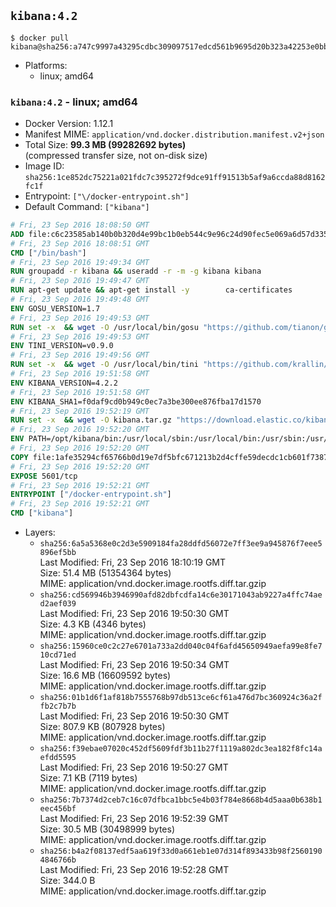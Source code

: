 ## `kibana:4.2`

```console
$ docker pull kibana@sha256:a747c9997a43295cdbc309097517edcd561b9695d20b323a42253e0bbe62d343
```

-	Platforms:
	-	linux; amd64

### `kibana:4.2` - linux; amd64

-	Docker Version: 1.12.1
-	Manifest MIME: `application/vnd.docker.distribution.manifest.v2+json`
-	Total Size: **99.3 MB (99282692 bytes)**  
	(compressed transfer size, not on-disk size)
-	Image ID: `sha256:1ce852dc75221a021fdc7c395272f9dce91ff91513b5af9a6ccda88d8162fc1f`
-	Entrypoint: `["\/docker-entrypoint.sh"]`
-	Default Command: `["kibana"]`

```dockerfile
# Fri, 23 Sep 2016 18:08:50 GMT
ADD file:c6c23585ab140b0b320d4e99bc1b0eb544c9e96c24d90fec5e069a6d57d335ca in / 
# Fri, 23 Sep 2016 18:08:51 GMT
CMD ["/bin/bash"]
# Fri, 23 Sep 2016 19:49:34 GMT
RUN groupadd -r kibana && useradd -r -m -g kibana kibana
# Fri, 23 Sep 2016 19:49:47 GMT
RUN apt-get update && apt-get install -y 		ca-certificates 		wget 	--no-install-recommends && rm -rf /var/lib/apt/lists/*
# Fri, 23 Sep 2016 19:49:48 GMT
ENV GOSU_VERSION=1.7
# Fri, 23 Sep 2016 19:49:53 GMT
RUN set -x 	&& wget -O /usr/local/bin/gosu "https://github.com/tianon/gosu/releases/download/$GOSU_VERSION/gosu-$(dpkg --print-architecture)" 	&& wget -O /usr/local/bin/gosu.asc "https://github.com/tianon/gosu/releases/download/$GOSU_VERSION/gosu-$(dpkg --print-architecture).asc" 	&& export GNUPGHOME="$(mktemp -d)" 	&& gpg --keyserver ha.pool.sks-keyservers.net --recv-keys B42F6819007F00F88E364FD4036A9C25BF357DD4 	&& gpg --batch --verify /usr/local/bin/gosu.asc /usr/local/bin/gosu 	&& rm -r "$GNUPGHOME" /usr/local/bin/gosu.asc 	&& chmod +x /usr/local/bin/gosu 	&& gosu nobody true
# Fri, 23 Sep 2016 19:49:53 GMT
ENV TINI_VERSION=v0.9.0
# Fri, 23 Sep 2016 19:49:56 GMT
RUN set -x 	&& wget -O /usr/local/bin/tini "https://github.com/krallin/tini/releases/download/$TINI_VERSION/tini" 	&& wget -O /usr/local/bin/tini.asc "https://github.com/krallin/tini/releases/download/$TINI_VERSION/tini.asc" 	&& export GNUPGHOME="$(mktemp -d)" 	&& gpg --keyserver ha.pool.sks-keyservers.net --recv-keys 6380DC428747F6C393FEACA59A84159D7001A4E5 	&& gpg --batch --verify /usr/local/bin/tini.asc /usr/local/bin/tini 	&& rm -r "$GNUPGHOME" /usr/local/bin/tini.asc 	&& chmod +x /usr/local/bin/tini 	&& tini -h
# Fri, 23 Sep 2016 19:51:58 GMT
ENV KIBANA_VERSION=4.2.2
# Fri, 23 Sep 2016 19:51:58 GMT
ENV KIBANA_SHA1=f0daf9cd0b949c0ec7a3be300ee876fba17d1570
# Fri, 23 Sep 2016 19:52:19 GMT
RUN set -x 	&& wget -O kibana.tar.gz "https://download.elastic.co/kibana/kibana/kibana-${KIBANA_VERSION}-linux-x64.tar.gz" 	&& echo "${KIBANA_SHA1} *kibana.tar.gz" | sha1sum -c - 	&& mkdir -p /opt/kibana 	&& tar -xz --strip-components=1 -C /opt/kibana -f kibana.tar.gz 	&& chown -R kibana:kibana /opt/kibana 	&& rm kibana.tar.gz 		&& sed -ri "s!^(\#\s*)?(elasticsearch\.url:).*!\2 'http://elasticsearch:9200'!" /opt/kibana/config/kibana.yml 	&& grep -q 'elasticsearch:9200' /opt/kibana/config/kibana.yml
# Fri, 23 Sep 2016 19:52:20 GMT
ENV PATH=/opt/kibana/bin:/usr/local/sbin:/usr/local/bin:/usr/sbin:/usr/bin:/sbin:/bin
# Fri, 23 Sep 2016 19:52:20 GMT
COPY file:1afe35294cf65766b0d19e7df5bfc671213b2d4cffe59decdc1cb601f7387d43 in / 
# Fri, 23 Sep 2016 19:52:20 GMT
EXPOSE 5601/tcp
# Fri, 23 Sep 2016 19:52:21 GMT
ENTRYPOINT ["/docker-entrypoint.sh"]
# Fri, 23 Sep 2016 19:52:21 GMT
CMD ["kibana"]
```

-	Layers:
	-	`sha256:6a5a5368e0c2d3e5909184fa28ddfd56072e7ff3ee9a945876f7eee5896ef5bb`  
		Last Modified: Fri, 23 Sep 2016 18:10:19 GMT  
		Size: 51.4 MB (51354364 bytes)  
		MIME: application/vnd.docker.image.rootfs.diff.tar.gzip
	-	`sha256:cd569946b3946990afd82dbfcdfa14c6e30171043ab9227a4ffc74aed2aef039`  
		Last Modified: Fri, 23 Sep 2016 19:50:30 GMT  
		Size: 4.3 KB (4346 bytes)  
		MIME: application/vnd.docker.image.rootfs.diff.tar.gzip
	-	`sha256:15960ce0c2c27e6701a733a2dd040c04f6afd45650949aefa99e8fe710cd71ed`  
		Last Modified: Fri, 23 Sep 2016 19:50:34 GMT  
		Size: 16.6 MB (16609592 bytes)  
		MIME: application/vnd.docker.image.rootfs.diff.tar.gzip
	-	`sha256:01b1d6f1af818b7555768b97db513ce6cf61a476d7bc360924c36a2ffb2c7b7b`  
		Last Modified: Fri, 23 Sep 2016 19:50:30 GMT  
		Size: 807.9 KB (807928 bytes)  
		MIME: application/vnd.docker.image.rootfs.diff.tar.gzip
	-	`sha256:f39ebae07020c452df5609fdf3b11b27f1119a802dc3ea182f8fc14aefdd5595`  
		Last Modified: Fri, 23 Sep 2016 19:50:27 GMT  
		Size: 7.1 KB (7119 bytes)  
		MIME: application/vnd.docker.image.rootfs.diff.tar.gzip
	-	`sha256:7b7374d2ceb7c16c07dfbca1bbc5e4b03f784e8668b4d5aaa0b638b1eec456bf`  
		Last Modified: Fri, 23 Sep 2016 19:52:39 GMT  
		Size: 30.5 MB (30498999 bytes)  
		MIME: application/vnd.docker.image.rootfs.diff.tar.gzip
	-	`sha256:b4a2f08137edf5aa619f33d0a661eb1e07d314f893433b98f25601904846766b`  
		Last Modified: Fri, 23 Sep 2016 19:52:28 GMT  
		Size: 344.0 B  
		MIME: application/vnd.docker.image.rootfs.diff.tar.gzip
